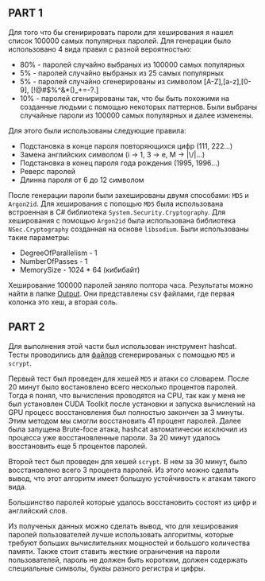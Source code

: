 ﻿## PART 1
Для того что бы сгенирировать пароли для хеширования я нашел список 100000 самых популярных паролей. Для генерации было использовано 4 вида правил с разной вероятностью:
- 80% - паролей случайно выбраных из 100000 самых популярных
- 5% - паролей случайно выбраных из 25 самых популярных
- 5% - паролей случайно сгенерированы из символом [A-Z],[a-z],[0-9], [!@#$%^&*()_+=-?.]
- 10% - паролей сгенирированы так, что бы быть похожими на созданные людьми с помощью некоторых паттернов. Были выбраны случайные пароли из 100000 самых популярных и далее изменены.

Для этого были использованы следующие правила:
- Подстановка в конце пароля повторяющихся цифр (111, 222...)
- Замена английских символом (i -> 1, 3 -> e, M -> |\\/|...)
- Подстановка в конец пароля года рождения (1995, 1996...)
- Реверс паролей
- Длинна пароля от 6 до 12 символом

После генерации пароли были захешированы двумя способами:  ```MD5``` и ```Argon2id```. Для хеширования с попощью ```MD5``` 
была использована встроенная в C# библиотека ```System.Security.Cryptography```. Для хеширования с помощью ```Argon2id``` 
была использована библиотека ```NSec.Cryptography``` созданная на основе ```libsodium```. 
Были использованы такие параметры:
- DegreeOfParallelism - 1
- NumberOfPasses - 1
- MemorySize - 1024 * 64 (кибибайт)

Хеширование 100000 паролей заняло полтора часа. Результаты можно найти в папке [Output](/Output). Они представлены csv файлами, где
первая колонка это хеш, а вторая соль.

## PART 2
Для выполнения этой части был использован инструмент hashcat.
Тесты проводились для [файлов](/Part2/Input) сгенерированых с помощью ```MD5``` и ```scrypt```.

Первый тест был проведен для хешей ```MD5``` и атаки со словарем. После 20 минут было востановлено всего несколько процентов паролей. 
Тогда я понял, что вычисления проводятся на CPU, так как у меня не был установлен CUDA Toolkit после установки и запуска вычислений на GPU 
процесс восстановления был полностью закончен за 3 минуты. Этим методом мы смогли восстановить 41 процент паролей. 
Далее была запущена Brute-foce атака, hashcat автоматически исключил из процесса уже восстановленные пароли. 
За 20 минут удалось восстановить еще 5 процентов паролей.

Второй тест был проведен для хешей ```scrypt```. В нем за 30 минут, было восстановлено всего 3 процента паролей. Из этого можно сделать вывод,
что этот алгоритм имеет большую устойчивость к атакам такого вида.   

Большинство паролей которые удалось восстановить состоят из цифр и английский слов.

Из полученых данных можно сделать вывод, что для хеширования паролей пользователей лучше использовать алгоритмы, 
которые требуют больших вычислительних мощностей и большого количества памяти. Также стоит ставить жесткие ограничения на пароли пользователей,
пароль не должен быть коротким, должен содержать специальные символы, буквы разного регистра и цифры.